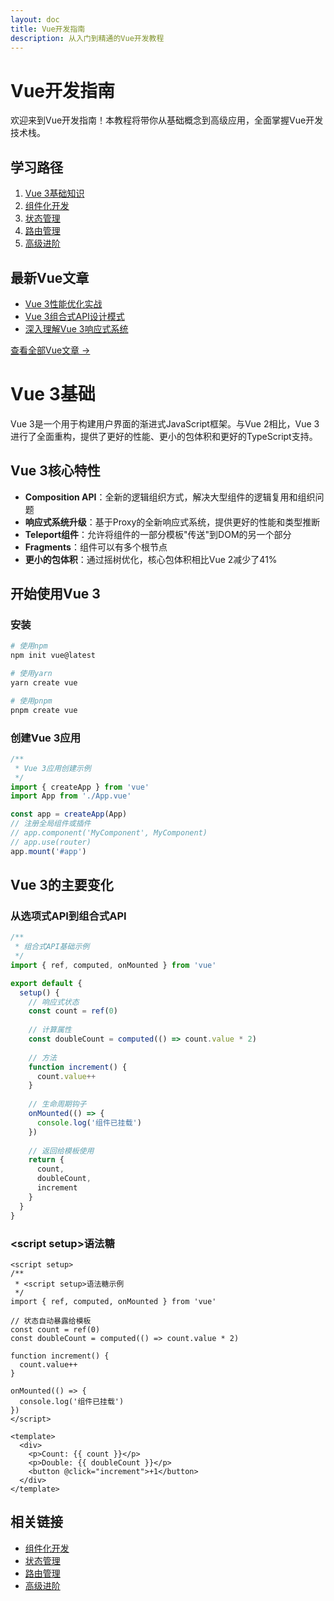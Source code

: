 ```yaml
---
layout: doc
title: Vue开发指南
description: 从入门到精通的Vue开发教程
---
```


# Vue开发指南

欢迎来到Vue开发指南！本教程将带你从基础概念到高级应用，全面掌握Vue开发技术栈。

## 学习路径

1. [Vue 3基础知识](/vue/basics)
2. [组件化开发](/vue/components)
3. [状态管理](/vue/state-management)
4. [路由管理](/vue/routing)
5. [高级进阶](/vue/advanced)

## 最新Vue文章

- [Vue 3性能优化实战](/blog/vue3-performance)
- [Vue 3组合式API设计模式](/blog/vue3-composition-api-patterns)
- [深入理解Vue 3响应式系统](/blog/vue3-reactivity-deep-dive)

[查看全部Vue文章 →](/blog/#vue)

# Vue 3基础

Vue 3是一个用于构建用户界面的渐进式JavaScript框架。与Vue 2相比，Vue 3进行了全面重构，提供了更好的性能、更小的包体积和更好的TypeScript支持。

## Vue 3核心特性

- **Composition API**：全新的逻辑组织方式，解决大型组件的逻辑复用和组织问题
- **响应式系统升级**：基于Proxy的全新响应式系统，提供更好的性能和类型推断
- **Teleport组件**：允许将组件的一部分模板"传送"到DOM的另一个部分
- **Fragments**：组件可以有多个根节点
- **更小的包体积**：通过摇树优化，核心包体积相比Vue 2减少了41%

## 开始使用Vue 3

### 安装

```bash
# 使用npm
npm init vue@latest

# 使用yarn
yarn create vue

# 使用pnpm
pnpm create vue
```

### 创建Vue 3应用

```js
/**
 * Vue 3应用创建示例
 */
import { createApp } from 'vue'
import App from './App.vue'

const app = createApp(App)
// 注册全局组件或插件
// app.component('MyComponent', MyComponent)
// app.use(router)
app.mount('#app')
```

## Vue 3的主要变化

### 从选项式API到组合式API

```js
/**
 * 组合式API基础示例
 */
import { ref, computed, onMounted } from 'vue'

export default {
  setup() {
    // 响应式状态
    const count = ref(0)
    
    // 计算属性
    const doubleCount = computed(() => count.value * 2)
    
    // 方法
    function increment() {
      count.value++
    }
    
    // 生命周期钩子
    onMounted(() => {
      console.log('组件已挂载')
    })
    
    // 返回给模板使用
    return {
      count,
      doubleCount,
      increment
    }
  }
}
```

### &lt;script setup&gt;语法糖

```vue
<script setup>
/**
 * <script setup>语法糖示例
 */
import { ref, computed, onMounted } from 'vue'

// 状态自动暴露给模板
const count = ref(0)
const doubleCount = computed(() => count.value * 2)

function increment() {
  count.value++
}

onMounted(() => {
  console.log('组件已挂载')
})
</script>

<template>
  <div>
    <p>Count: {{ count }}</p>
    <p>Double: {{ doubleCount }}</p>
    <button @click="increment">+1</button>
  </div>
</template>
```

## 相关链接

- [组件化开发](/vue/components)
- [状态管理](/vue/state-management)
- [路由管理](/vue/routing)
- [高级进阶](/vue/高级进阶)
